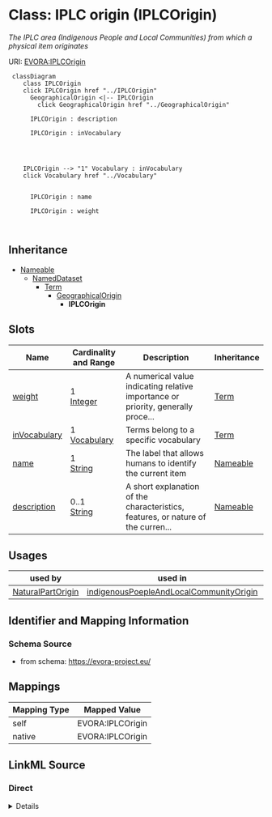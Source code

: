 

# Class: IPLC origin (IPLCOrigin)


_The IPLC area (Indigenous People and Local Communities) from which a physical item originates_





URI: [EVORA:IPLCOrigin](https://evora-project.eu/IPLCOrigin)






```mermaid
 classDiagram
    class IPLCOrigin
    click IPLCOrigin href "../IPLCOrigin"
      GeographicalOrigin <|-- IPLCOrigin
        click GeographicalOrigin href "../GeographicalOrigin"
      
      IPLCOrigin : description
        
      IPLCOrigin : inVocabulary
        
          
    
    
    IPLCOrigin --> "1" Vocabulary : inVocabulary
    click Vocabulary href "../Vocabulary"

        
      IPLCOrigin : name
        
      IPLCOrigin : weight
        
      
```





## Inheritance
* [Nameable](Nameable.md)
    * [NamedDataset](NamedDataset.md)
        * [Term](Term.md)
            * [GeographicalOrigin](GeographicalOrigin.md)
                * **IPLCOrigin**



## Slots

| Name | Cardinality and Range | Description | Inheritance |
| ---  | --- | --- | --- |
| [weight](weight.md) | 1 <br/> [Integer](Integer.md) | A numerical value indicating relative importance or priority, generally proce... | [Term](Term.md) |
| [inVocabulary](inVocabulary.md) | 1 <br/> [Vocabulary](Vocabulary.md) | Terms belong to a specific vocabulary | [Term](Term.md) |
| [name](name.md) | 1 <br/> [String](String.md) | The label that allows humans to identify the current item | [Nameable](Nameable.md) |
| [description](description.md) | 0..1 <br/> [String](String.md) | A short explanation of the characteristics, features, or nature of the curren... | [Nameable](Nameable.md) |





## Usages

| used by | used in | type | used |
| ---  | --- | --- | --- |
| [NaturalPartOrigin](NaturalPartOrigin.md) | [indigenousPoepleAndLocalCommunityOrigin](indigenousPoepleAndLocalCommunityOrigin.md) | range | [IPLCOrigin](IPLCOrigin.md) |






## Identifier and Mapping Information







### Schema Source


* from schema: https://evora-project.eu/




## Mappings

| Mapping Type | Mapped Value |
| ---  | ---  |
| self | EVORA:IPLCOrigin |
| native | EVORA:IPLCOrigin |







## LinkML Source

<!-- TODO: investigate https://stackoverflow.com/questions/37606292/how-to-create-tabbed-code-blocks-in-mkdocs-or-sphinx -->

### Direct

<details>
```yaml
name: IPLCOrigin
description: The IPLC area (Indigenous People and Local Communities) from which a
  physical item originates
title: IPLC origin
from_schema: https://evora-project.eu/
is_a: GeographicalOrigin

```
</details>

### Induced

<details>
```yaml
name: IPLCOrigin
description: The IPLC area (Indigenous People and Local Communities) from which a
  physical item originates
title: IPLC origin
from_schema: https://evora-project.eu/
is_a: GeographicalOrigin
attributes:
  weight:
    name: weight
    description: A numerical value indicating relative importance or priority, generally
      processed in ascending order. This weight helps prioritize content when organizing
      or processing data. Its value can be negative, with a default set to 0
    title: weight
    from_schema: https://evora-project.eu/
    close_mappings:
    - adms:status
    rank: 1000
    ifabsent: int(0)
    alias: weight
    owner: IPLCOrigin
    domain_of:
    - DataProvider
    - Term
    range: integer
    required: true
    multivalued: false
  inVocabulary:
    name: inVocabulary
    description: Terms belong to a specific vocabulary
    title: in Vocabulary
    from_schema: https://evora-project.eu/
    aliases:
    - catalog
    close_mappings:
    - wdp:P972
    rank: 1000
    alias: inVocabulary
    owner: IPLCOrigin
    domain_of:
    - Term
    range: Vocabulary
    required: true
    multivalued: false
  name:
    name: name
    description: The label that allows humans to identify the current item
    title: name
    comments:
    - 'The title of the item should be as short and descriptive as possible. E.g.
      for virus products it should basically be based on the following Pattern:

      "Virus name", "virus host type", "collection year", "country of collection"
      ex "suspected epidemiological origin", "genotype", "strain", "variant name or
      specific feature"'
    from_schema: https://evora-project.eu/
    exact_mappings:
    - dct:title
    close_mappings:
    - rdfs:label
    rank: 1000
    alias: name
    owner: IPLCOrigin
    domain_of:
    - Nameable
    range: string
    required: true
    multivalued: false
  description:
    name: description
    description: A short explanation of the characteristics, features, or nature of
      the current item
    title: description
    comments:
    - 'Describe this item in few lines. This description will serve as a summary to
      present the item.

      '
    from_schema: https://evora-project.eu/
    exact_mappings:
    - dct:description
    rank: 1000
    alias: description
    owner: IPLCOrigin
    domain_of:
    - Nameable
    range: string
    required: false
    multivalued: false

```
</details>